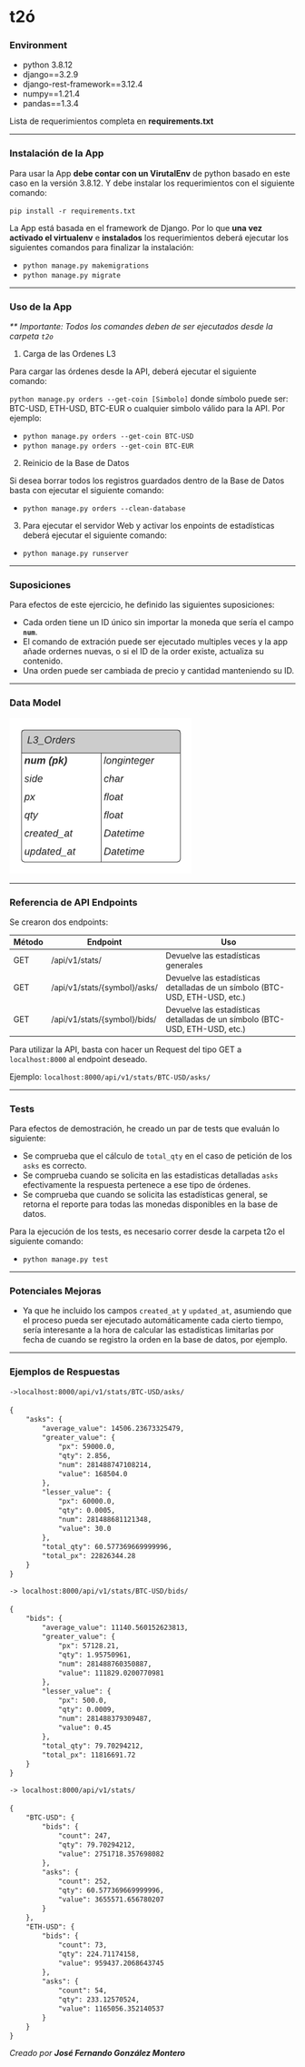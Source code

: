 # t2ó

### Environment
* python 3.8.12
* django==3.2.9
* django-rest-framework==3.12.4
* numpy==1.21.4
* pandas==1.3.4

Lista de requerimientos completa en **requirements.txt**

---
### **Instalación de la App**

Para usar la App **debe contar con un VirutalEnv** de python basado en este caso en la versión 3.8.12. Y debe instalar los requerimientos con el siguiente comando:

`pip install -r requirements.txt`

La App está basada en el framework  de Django. Por lo que **una vez activado el virtualenv** e **instalados** los requerimientos deberá ejecutar los siguientes comandos para finalizar la instalación:

* `python manage.py makemigrations`
* `python manage.py migrate`

---
### **Uso de la App**

_** Importante: Todos los comandes deben de ser ejecutados desde la carpeta `t2o`_
1. Carga de las Ordenes L3

Para cargar las órdenes desde la API, deberá ejecutar el siguiente comando:

`python manage.py orders --get-coin [Simbolo]` donde símbolo puede ser: BTC-USD, ETH-USD, BTC-EUR o cualquier simbolo válido para la API. Por ejemplo:

* `python manage.py orders --get-coin BTC-USD`
* `python manage.py orders --get-coin BTC-EUR`

2. Reinicio de la Base de Datos

Si desea borrar todos los registros guardados dentro de la Base de Datos basta con ejecutar el siguiente comando:

* `python manage.py orders --clean-database`

3. Para ejecutar el servidor Web y activar los enpoints de estadísticas deberá ejecutar el siguiente comando:

* `python manage.py runserver`

----
### **Suposiciones**

Para efectos de este ejercicio, he definido las siguientes suposiciones:

* Cada orden tiene un ID único sin importar la moneda que sería el campo **`num`**.
* El comando de extración puede ser ejecutado multiples veces y la app añade ordernes nuevas, o si el ID de la order existe, actualiza su contenido.
* Una orden puede ser cambiada de precio y cantidad manteniendo su ID.

----
### **Data Model**

![Alt text](datamodel.png "Data Model")

----
### **Referencia de API Endpoints**

Se crearon dos endpoints:

|Método    |Endpoint    |Uso    |
|----------|------------|---------|
|GET       |/api/v1/stats/| Devuelve las estadísticas generales|
|GET       |/api/v1/stats/{symbol}/asks/| Devuelve las estadísticas detalladas de un símbolo (BTC-USD, ETH-USD, etc.)| 
|GET       |/api/v1/stats/{symbol}/bids/| Devuelve las estadísticas detalladas de un símbolo (BTC-USD, ETH-USD, etc.)|

Para utilizar la API, basta con hacer un Request del tipo GET a `localhost:8000` al endpoint deseado.

Ejemplo: `localhost:8000/api/v1/stats/BTC-USD/asks/`

_____
### **Tests**

Para efectos de demostración, he creado un par de tests que evaluán lo siguiente:

* Se comprueba que el cálculo de `total_qty` en el caso de petición de los `asks` es correcto.
* Se comprueba cuando se solicita en las estadisticas detalladas `asks` efectivamente la respuesta pertenece a ese tipo de órdenes.
* Se comprueba que cuando se solicita las estadísticas general, se retorna el reporte para todas las monedas disponibles en la base de datos.

Para la ejecución de los tests, es necesario correr desde la carpeta t2o el siguiente comando:
* `python manage.py test`

____
### **Potenciales Mejoras**

* Ya que he incluido los campos `created_at` y `updated_at`, asumiendo que el proceso pueda ser ejecutado automáticamente cada cierto tiempo, sería interesante a la hora de calcular las estadísticas limitarlas por fecha de cuando se registro la orden en la base de datos, por ejemplo.
______
### Ejemplos de Respuestas
```
->localhost:8000/api/v1/stats/BTC-USD/asks/

{
    "asks": {
        "average_value": 14506.23673325479,
        "greater_value": {
            "px": 59000.0,
            "qty": 2.856,
            "num": 281488747108214,
            "value": 168504.0
        },
        "lesser_value": {
            "px": 60000.0,
            "qty": 0.0005,
            "num": 281488681121348,
            "value": 30.0
        },
        "total_qty": 60.577369669999996,
        "total_px": 22826344.28
    }
}
````
````
-> localhost:8000/api/v1/stats/BTC-USD/bids/

{
    "bids": {
        "average_value": 11140.560152623813,
        "greater_value": {
            "px": 57128.21,
            "qty": 1.95750961,
            "num": 281488760350887,
            "value": 111829.0200770981
        },
        "lesser_value": {
            "px": 500.0,
            "qty": 0.0009,
            "num": 281488379309487,
            "value": 0.45
        },
        "total_qty": 79.70294212,
        "total_px": 11816691.72
    }
}
````

````
-> localhost:8000/api/v1/stats/

{
    "BTC-USD": {
        "bids": {
            "count": 247,
            "qty": 79.70294212,
            "value": 2751718.357698082
        },
        "asks": {
            "count": 252,
            "qty": 60.577369669999996,
            "value": 3655571.656780207
        }
    },
    "ETH-USD": {
        "bids": {
            "count": 73,
            "qty": 224.71174158,
            "value": 959437.2068643745
        },
        "asks": {
            "count": 54,
            "qty": 233.12570524,
            "value": 1165056.352140537
        }
    }
}
````
*Creado por __José Fernando González Montero__*


